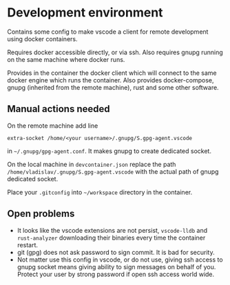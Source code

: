 # Development environment

Contains some config to make vscode a client for remote development using docker containers.

Requires docker accessible directly, or via ssh. Also requires gnupg running on the same machine where docker runs.

Provides in the container the docker client which will connect to the same docker engine which runs the container.
Also provides docker-compose, gnupg (inherited from the remote machine), rust and some other software.

## Manual actions needed

On the remote machine add line 
```
extra-socket /home/<your username>/.gnupg/S.gpg-agent.vscode
```
in `~/.gnupg/gpg-agent.conf`. It makes gnupg to create dedicated socket.

On the local machine in `devcontainer.json` replace the path `/home/vladislav/.gnupg/S.gpg-agent.vscode` with the actual path of gnupg dedicated socket.

Place your `.gitconfig` into `~/workspace` directory in the container.

## Open problems

* It looks like the vscode extensions are not persist, `vscode-lldb` and `rust-analyzer` downloading their binaries every time the container restart. 
* git (gpg) does not ask password to sign commit. It is bad for security.
* Not matter use this config in vscode, or do not use, giving ssh access to gnupg socket means giving ability to sign messages on behalf of you. Protect your user by strong password if open ssh access world wide.
